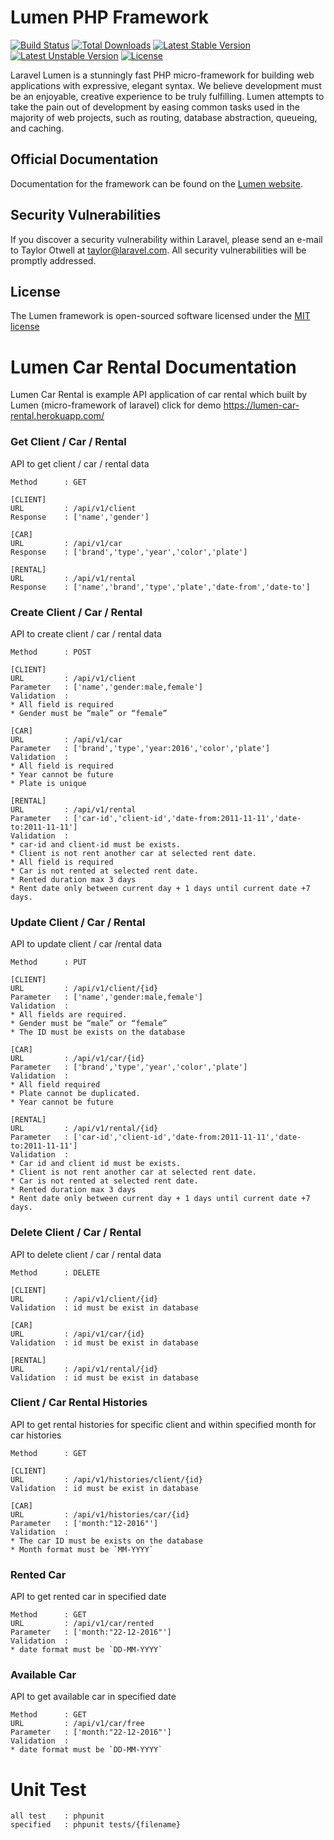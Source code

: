 # Lumen PHP Framework

[![Build Status](https://travis-ci.org/laravel/lumen-framework.svg)](https://travis-ci.org/laravel/lumen-framework)
[![Total Downloads](https://poser.pugx.org/laravel/lumen-framework/d/total.svg)](https://packagist.org/packages/laravel/lumen-framework)
[![Latest Stable Version](https://poser.pugx.org/laravel/lumen-framework/v/stable.svg)](https://packagist.org/packages/laravel/lumen-framework)
[![Latest Unstable Version](https://poser.pugx.org/laravel/lumen-framework/v/unstable.svg)](https://packagist.org/packages/laravel/lumen-framework)
[![License](https://poser.pugx.org/laravel/lumen-framework/license.svg)](https://packagist.org/packages/laravel/lumen-framework)

Laravel Lumen is a stunningly fast PHP micro-framework for building web applications with expressive, elegant syntax. We believe development must be an enjoyable, creative experience to be truly fulfilling. Lumen attempts to take the pain out of development by easing common tasks used in the majority of web projects, such as routing, database abstraction, queueing, and caching.

## Official Documentation

Documentation for the framework can be found on the [Lumen website](http://lumen.laravel.com/docs).

## Security Vulnerabilities

If you discover a security vulnerability within Laravel, please send an e-mail to Taylor Otwell at taylor@laravel.com. All security vulnerabilities will be promptly addressed.

## License

The Lumen framework is open-sourced software licensed under the [MIT license](http://opensource.org/licenses/MIT)

# Lumen Car Rental Documentation
Lumen Car Rental is example API application of car rental which built by Lumen (micro-framework of laravel)
click for demo https://lumen-car-rental.herokuapp.com/
### Get Client / Car / Rental
API to get client / car / rental data
```
Method      : GET

[CLIENT]
URL         : /api/v1/client
Response    : ['name','gender']

[CAR]
URL         : /api/v1/car
Response    : ['brand','type','year','color','plate']

[RENTAL]
URL         : /api/v1/rental
Response    : ['name','brand','type','plate','date-from','date-to']
```

### Create Client / Car / Rental
API to create client / car / rental data
```
Method      : POST

[CLIENT]
URL         : /api/v1/client
Parameter   : ['name','gender:male,female']
Validation  :
* All field is required
* Gender must be “male” or “female”

[CAR]
URL         : /api/v1/car
Parameter   : ['brand','type','year:2016','color','plate']
Validation  :
* All field is required
* Year cannot be future
* Plate is unique

[RENTAL]
URL         : /api/v1/rental
Parameter   : ['car-id','client-id','date-from:2011-11-11','date-to:2011-11-11']
Validation  :
* car-id and client-id must be exists.
* Client is not rent another car at selected rent date.
* All field is required
* Car is not rented at selected rent date.
* Rented duration max 3 days
* Rent date only between current day + 1 days until current date +7 days.
```

### Update Client / Car / Rental
API to update client / car /rental data
```
Method      : PUT

[CLIENT]
URL         : /api/v1/client/{id}
Parameter   : ['name','gender:male,female']
Validation  :
* All fields are required.
* Gender must be “male” or “female”
* The ID must be exists on the database

[CAR]
URL         : /api/v1/car/{id}
Parameter   : ['brand','type','year','color','plate']
Validation  :
* All field required
* Plate cannot be duplicated.
* Year cannot be future

[RENTAL]
URL         : /api/v1/rental/{id}
Parameter   : ['car-id','client-id','date-from:2011-11-11','date-to:2011-11-11']
Validation  :
* Car id and client id must be exists.
* Client is not rent another car at selected rent date.
* Car is not rented at selected rent date.
* Rented duration max 3 days
* Rent date only between current day + 1 days until current date +7 days.
```

### Delete Client / Car / Rental
API to delete client / car / rental data
```
Method      : DELETE

[CLIENT]
URL         : /api/v1/client/{id}
Validation  : id must be exist in database

[CAR]
URL         : /api/v1/car/{id}
Validation  : id must be exist in database

[RENTAL]
URL         : /api/v1/rental/{id}
Validation  : id must be exist in database
```

### Client / Car Rental Histories
API to get rental histories for specific client and within specified month for car histories
```
Method      : GET

[CLIENT]
URL         : /api/v1/histories/client/{id}
Validation  : id must be exist in database

[CAR]
URL         : /api/v1/histories/car/{id}
Parameter   : ['month:"12-2016"']
Validation  :
* The car ID must be exists on the database
* Month format must be `MM-YYYY`
```

### Rented Car
API to get rented car in specified date
```
Method      : GET
URL         : /api/v1/car/rented
Parameter   : ['month:"22-12-2016"']
Validation  :
* date format must be `DD-MM-YYYY`
```

### Available Car
API to get available car in specified date
```
Method      : GET
URL         : /api/v1/car/free
Parameter   : ['month:"22-12-2016"']
Validation  :
* date format must be `DD-MM-YYYY`
```

# Unit Test
```
all test    : phpunit
specified   : phpunit tests/{filename}
```